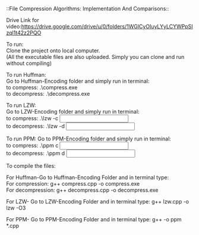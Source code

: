 ::File Compression Algorithms: Implementation And Comparisons::

Drive Link for video:https://drive.google.com/drive/u/0/folders/1WGlCyOIuyLYyLCYWPpSIzql1t42z2PQO

To run:  
Clone the project onto local computer.  
(All the executable files are also uploaded. Simply you can clone and run without compiling)  

To run Huffman:  
Go to Huffman-Encoding folder and simply run in terminal:  
to compress: .\compress.exe  
to decompress: .\decompress.exe  

To run LZW:  
Go to LZW-Encoding folder and simply run in terminal:  
to compress:  .\lzw -c <input file name> <output file name>  
to decompress:  .\lzw -d <input file name> <output file name>  
  
To run PPM:
Go to PPM-Encoding folder and simply run in terminal:  
to compress: .\ppm c <input file name> <output file name>  
to decompress: .\ppm d <input file name> <output file name>  
    
To compile the files:  
  
For Huffman-Go to Huffman-Encoding Folder and in terminal type:   
For compression: g++ compress.cpp -o compress.exe  
For decompression: g++ decompress.cpp -o decompress.exe  
  
For LZW- Go to LZW-Encoding Folder and in terminal type: g++ lzw.cpp -o lzw -O3  
  
For PPM- Go to PPM-Encoding Folder and in terminal type: g++ -o ppm *.cpp  
